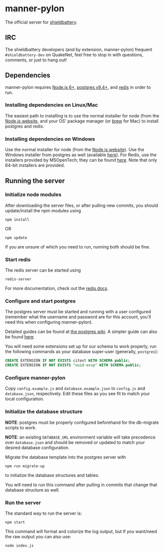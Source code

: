 # manner-pylon
The official server for [shieldbattery](https://github.com/tec28/shieldbattery).

## IRC
The shieldbattery developers (and by extension, manner-pylon) frequent `#shieldbattery-dev` on
QuakeNet, feel free to stop in with questions, comments, or just to hang out!

## Dependencies
manner-pylon requires [Node.js 6+](http://nodejs.org), [postgres v9.4+](http://postgresql.org), and
[redis](http://redis.io) in order to run.

### Installing dependencies on Linux/Mac
The easiest path to installing is to use the normal installer for node (from the
[Node.js website](http://nodejs.org), and your OS' package manager (or [brew](http://brew.sh/) for
Mac) to install postgres and redis.

### Installing dependencies on Windows
Use the normal installer for node (from the [Node.js website](http://nodejs.org)). Use the Windows
installer from postgres as well (available [here](http://www.postgresql.org/download/windows/)). For
Redis, use the installers provided by MSOpenTech; they can be found
[here](https://github.com/MSOpenTech/redis/releases). Note that only 64-bit installers are provided.

## Running the server
### Initialize node modules

After downloading the server files, or after pulling new commits, you should update/install the npm
modules using

```
npm install
```

OR

```
npm update
```

If you are unsure of which you need to run, running both should be fine.


### Start redis
The redis server can be started using

```
redis-server
```

For more documentation, check out the [redis docs](http://redis.io/documentation).

### Configure and start postgres

The postgres server must be started and running with a user configured (remember what the username
and password are for this account, you'll need this when configuring manner-pylon).

Detailed guides can be found at
[the postgres wiki](https://wiki.postgresql.org/wiki/Detailed_installation_guides). A simpler guide
can also be found
[here](http://www.thegeekstuff.com/2009/04/linux-postgresql-install-and-configure-from-source/).

You will need some extensions set up for our schema to work properly, run the following commands
as your database super-user (generally, `postgres`):

```sql
CREATE EXTENSION IF NOT EXISTS citext WITH SCHEMA public;
CREATE EXTENSION IF NOT EXISTS "uuid-ossp" WITH SCHEMA public;
```

### Configure manner-pylon

Copy `config.example.js` and `database.example.json` to `config.js` and `database.json`,
respectively. Edit these files as you see fit to match your local configuration.

### Initialize the database structure

**NOTE**: postgres must be properly configured beforehand for the db-migrate scripts to work.

**NOTE**: an existing `DATABASE_URL` environment variable will take precedence over `database.json`
and should be removed or updated to match your desired database configuration.

Migrate the database template into the postgres server with

```
npm run migrate-up
```

to initialize the database structures and tables.

You will need to run this command after pulling in commits that change that database structure as
well.

### Run the server

The standard way to run the server is:

```
npm start
```

This command will format and colorize the log output, but if you want/need the raw output you can
also use:

```
node index.js
```
